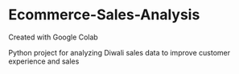 # Ecommerce-Sales-Analysis
Created with Google Colab

Python project for analyzing Diwali sales data to improve customer experience and sales
